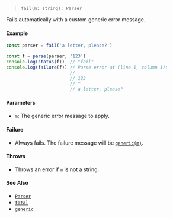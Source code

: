 <!--
 Copyright (c) 2020 Thomas J. Otterson
 
 This software is released under the MIT License.
 https://opensource.org/licenses/MIT
-->

> `fail(m: string): Parser`

Fails automatically with a custom generic error message.

#### Example

```javascript
const parser = fail('a letter, please?')

const f = parse(parser, '123')
console.log(status(f))  // "fail"
console.log(failure(f)) // Parse error at (line 1, column 1):
                        //
                        // 123
                        // ^
                        // a letter, please?
```

#### Parameters

* `m`: The generic error message to apply.

#### Failure

* Always fails. The failure message will be [`generic(m)`](../tools/generic.md).

#### Throws

* Throws an error if `m` is not a string.

#### See Also

* [`Parser`](../types/parser.md)
* [`fatal`](fatal.md)
* [`generic`](../tools/generic.md)